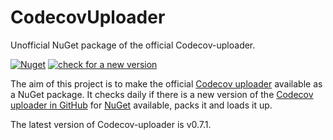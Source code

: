 ﻿# CodecovUploader

Unofficial NuGet package of the official Codecov-uploader.

[![Nuget](https://img.shields.io/nuget/v/CodecovUploader)](https://www.nuget.org/packages/CodecovUploader#readme-body-tab)
[![check for a new version](https://github.com/nils-org/CodecovUploader/actions/workflows/check-new.yml/badge.svg)](https://github.com/nils-org/CodecovUploader/actions/workflows/check-new.yml)

The aim of this project is to make the official [Codecov uploader](https://uploader.codecov.io/) available as a NuGet package.
It checks daily if there is a new version of the [Codecov uploader in GitHub](https://github.com/codecov/uploader) for [NuGet](https://www.nuget.org/) available, packs it and loads it up.

The latest version of Codecov-uploader is <!-- REPLACE_ME -->v0.7.1<!-- /REPLACE_ME -->.
